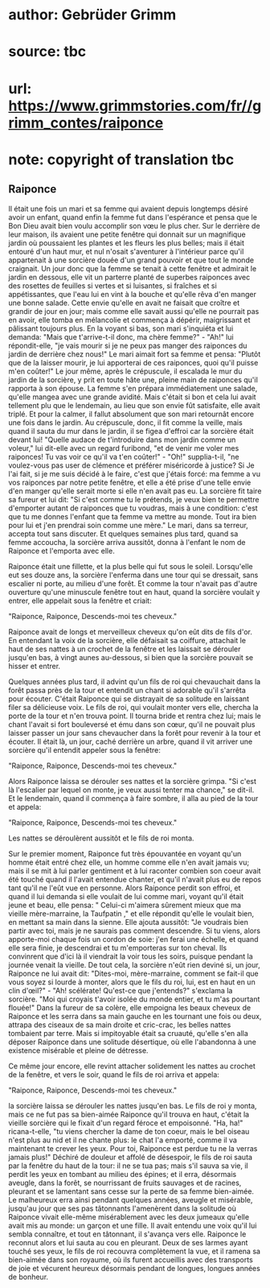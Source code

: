 # author: Gebrüder Grimm
# source: tbc
# url: https://www.grimmstories.com/fr//grimm_contes/raiponce
# note: copyright of translation tbc

## Raiponce 

Il était une fois un mari et sa femme qui avaient depuis longtemps
désiré avoir un enfant, quand enfin la femme fut dans l'espérance et
pensa que le Bon Dieu avait bien voulu accomplir son vœu le plus cher.
Sur le derrière de leur maison, ils avaient une petite fenêtre qui
donnait sur un magnifique jardin où poussaient les plantes et les fleurs
les plus belles; mais il était entouré d'un haut mur, et nul n'osait
s'aventurer à l'intérieur parce qu'il appartenait à une sorcière
douée d'un grand pouvoir et que tout le monde craignait. Un jour donc
que la femme se tenait à cette fenêtre et admirait le jardin en dessous,
elle vit un parterre planté de superbes raiponces avec des rosettes de
feuilles si vertes et si luisantes, si fraîches et si appétissantes, que
l'eau lui en vint à la bouche et qu'elle rêva d'en manger une bonne
salade. Cette envie qu'elle en avait ne faisait que croître et grandir
de jour en jour; mais comme elle savait aussi qu'elle ne pourrait pas
en avoir, elle tomba en mélancolie et commença à dépérir, maigrissant et
pâlissant toujours plus. En la voyant si bas, son mari s'inquiéta et
lui demanda: "Mais que t'arrive-t-il donc, ma chère femme?" - "Ah!"
lui répondit-elle, "je vais mourir si je ne peux pas manger des
raiponces du jardin de derrière chez nous!" Le mari aimait fort sa
femme et pensa: "Plutôt que de la laisser mourir, je lui apporterai de
ces raiponces, quoi qu'il puisse m'en coûter!" Le jour même, après le
crépuscule, il escalada le mur du jardin de la sorcière, y prit en toute
hâte une, pleine main de raiponces qu'il rapporta à son épouse. La
femme s'en prépara immédiatement une salade, qu'elle mangea avec une
grande avidité. Mais c'était si bon et cela lui avait tellement plu que
le lendemain, au lieu que son envie fût satisfaite, elle avait triplé.
Et pour la calmer, il fallut absolument que son mari retournât encore
une fois dans le jardin. Au crépuscule, donc, il fit comme la veille,
mais quand il sauta du mur dans le jardin, il se figea d'effroi car la
sorcière était devant lui! "Quelle audace de t'introduire dans mon
jardin comme un voleur," lui dit-elle avec un regard furibond, "et de
venir me voler mes raiponces! Tu vas voir ce qu'il va t'en coûter!" -
"Oh!" supplia-t-il, "ne voulez-vous pas user de clémence et préférer
miséricorde à justice? Si Je l'ai fait, si je me suis décidé à le
faire, c'est que j'étais forcé: ma femme a vu vos raiponces par notre
petite fenêtre, et elle a été prise d'une telle envie d'en manger
qu'elle serait morte si elle n'en avait pas eu. La sorcière fit taire
sa fureur et lui dit: "Si c'est comme tu le prétends, je veux bien te
permettre d'emporter autant de raiponces que tu voudras, mais à une
condition: c'est que tu me donnes l'enfant que ta femme va mettre au
monde. Tout ira bien pour lui et j'en prendrai soin comme une mère."
Le mari, dans sa terreur, accepta tout sans discuter. Et quelques
semaines plus tard, quand sa femme accoucha, la sorcière arriva
aussitôt, donna à l'enfant le nom de Raiponce et l'emporta avec elle.

Raiponce était une fillette, et la plus belle qui fut sous le soleil.
Lorsqu'elle eut ses douze ans, la sorcière l'enferma dans une tour qui
se dressait, sans escalier ni porte, au milieu d'une forêt. Et comme la
tour n'avait pas d'autre ouverture qu'une minuscule fenêtre tout en
haut, quand la sorcière voulait y entrer, elle appelait sous la fenêtre
et criait:

"Raiponce, Raiponce,
Descends-moi tes cheveux."

Raiponce avait de longs et merveilleux cheveux qu'on eût dits de fils
d'or. En entendant la voix de la sorcière, elle défaisait sa coiffure,
attachait le haut de ses nattes à un crochet de la fenêtre et les
laissait se dérouler jusqu'en bas, à vingt aunes au-dessous, si bien
que la sorcière pouvait se hisser et entrer.

Quelques années plus tard, il advint qu'un fils de roi qui chevauchait
dans la forêt passa près de la tour et entendit un chant si adorable
qu'il s'arrêta pour écouter. C'était Raiponce qui se distrayait de sa
solitude en laissant filer sa délicieuse voix. Le fils de roi, qui
voulait monter vers elle, chercha la porte de la tour et n'en trouva
point. Il tourna bride et rentra chez lui; mais le chant l'avait si
fort bouleversé et ému dans son cœur, qu'il ne pouvait plus laisser
passer un jour sans chevaucher dans la forêt pour revenir à la tour et
écouter. Il était là, un jour, caché derrière un arbre, quand il vit
arriver une sorcière qu'il entendit appeler sous la fenêtre:

"Raiponce, Raiponce,
Descends-moi tes cheveux."

Alors Raiponce laissa se dérouler ses nattes et la sorcière grimpa. "Si
c'est là l'escalier par lequel on monte, je veux aussi tenter ma
chance," se dit-il. Et le lendemain, quand il commença à faire sombre,
il alla au pied de la tour et appela:

"Raiponce, Raiponce,
Descends-moi tes cheveux."

Les nattes se déroulèrent aussitôt et le fils de roi monta.

Sur le premier moment, Raiponce fut très épouvantée en voyant qu'un
homme était entré chez elle, un homme comme elle n'en avait jamais vu;
mais il se mit à lui parler gentiment et à lui raconter combien son
coeur avait été touché quand il l'avait entendue chanter, et qu'il
n'avait plus eu de repos tant qu'il ne l'eût vue en personne. Alors
Raiponce perdit son effroi, et quand il lui demanda si elle voulait de
lui comme mari, voyant qu'il était jeune et beau, elle pensa: "
Celui-ci m'aimera sûrement mieux que ma vieille mère-marraine, la
Taufpatin ," et elle répondit qu'elle le voulait bien, en mettant sa
main dans la sienne. Elle ajouta aussitôt: "Je voudrais bien partir
avec toi, mais je ne saurais pas comment descendre. Si tu viens, alors
apporte-moi chaque fois un cordon de soie: j'en ferai une échelle, et
quand elle sera finie, je descendrai et tu m'emporteras sur ton cheval.
Ils convinrent que d'ici là il viendrait la voir tous les soirs,
puisque pendant la journée venait la vieille. De tout cela, la sorcière
n'eût rien deviné si, un jour, Raiponce ne lui avait dit: "Dites-moi,
mère-marraine, comment se fait-il que vous soyez si lourde à monter,
alors que le fils du roi, lui, est en haut en un clin d'œil?" - "Ah!
scélérate! Qu'est-ce que j'entends?" s'exclama la sorcière. "Moi
qui croyais t'avoir isolée du monde entier, et tu m'as pourtant
flouée!" Dans la fureur de sa colère, elle empoigna les beaux cheveux
de Raiponce et les serra dans sa main gauche en les tournant une fois ou
deux, attrapa des ciseaux de sa main droite et cric-crac, les belles
nattes tombaient par terre. Mais si impitoyable était sa cruauté,
qu'elle s'en alla déposer Raiponce dans une solitude désertique, où
elle l'abandonna à une existence misérable et pleine de détresse.

Ce même jour encore, elle revint attacher solidement les nattes au
crochet de la fenêtre, et vers le soir, quand le fils de roi arriva et
appela:

"Raiponce, Raiponce,
Descends-moi tes cheveux."

la sorcière laissa se dérouler les nattes jusqu'en bas. Le fils de roi
y monta, mais ce ne fut pas sa bien-aimée Raiponce qu'il trouva en
haut, c'était la vieille sorcière qui le fixait d'un regard féroce et
empoisonné. "Ha, ha!" ricana-t-elle, "tu viens chercher la dame de
ton coeur, mais le bel oiseau n'est plus au nid et il ne chante plus:
le chat l'a emporté, comme il va maintenant te crever les yeux. Pour
toi, Raiponce est perdue tu ne la verras jamais plus!" Déchiré de
douleur et affolé de désespoir, le fils de roi sauta par la fenêtre du
haut de la tour: il ne se tua pas; mais s'il sauva sa vie, il perdit
les yeux en tombant au milieu des épines; et il erra, désormais aveugle,
dans la forêt, se nourrissant de fruits sauvages et de racines, pleurant
et se lamentant sans cesse sur la perte de sa femme bien-aimée. Le
malheureux erra ainsi pendant quelques années, aveugle et misérable,
jusqu'au jour que ses pas tâtonnants l'amenèrent dans la solitude où
Raiponce vivait elle-même misérablement avec les deux jumeaux qu'elle
avait mis au monde: un garçon et une fille. Il avait entendu une voix
qu'il lui sembla connaître, et tout en tâtonnant, il s'avança vers
elle. Raiponce le reconnut alors et lui sauta au cou en pleurant. Deux
de ses larmes ayant touché ses yeux, le fils de roi recouvra
complètement la vue, et il ramena sa bien-aimée dans son royaume, où ils
furent accueillis avec des transports de joie et vécurent heureux
désormais pendant de longues, longues années de bonheur.
